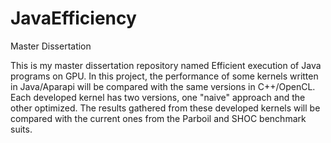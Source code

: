 # JavaEfficiency
Master Dissertation

This is my master dissertation repository named Efficient execution of Java programs on GPU.
In this project, the performance of some kernels written in Java/Aparapi will be compared with the same versions in C++/OpenCL.
Each developed kernel has two versions, one "naive" approach and the other optimized.
The results gathered from these developed kernels will be compared with the current ones from the Parboil and SHOC benchmark suits.
